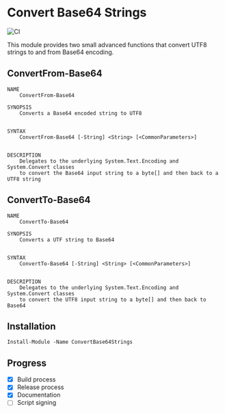 # Convert Base64 Strings

![CI](https://github.com/charliebillen/ConvertBase64Strings/workflows/CI/badge.svg)

This module provides two small advanced functions that convert UTF8 strings to and from Base64 encoding.

## ConvertFrom-Base64
```
NAME
    ConvertFrom-Base64
    
SYNOPSIS
    Converts a Base64 encoded string to UTF8
    
    
SYNTAX
    ConvertFrom-Base64 [-String] <String> [<CommonParameters>]
    
    
DESCRIPTION
    Delegates to the underlying System.Text.Encoding and System.Convert classes
    to convert the Base64 input string to a byte[] and then back to a UTF8 string
```

## ConvertTo-Base64
```
NAME
    ConvertTo-Base64
    
SYNOPSIS
    Converts a UTF string to Base64
    
    
SYNTAX
    ConvertTo-Base64 [-String] <String> [<CommonParameters>]
    
    
DESCRIPTION
    Delegates to the underlying System.Text.Encoding and System.Convert classes
    to convert the UTF8 input string to a byte[] and then back to Base64
```

## Installation
```
Install-Module -Name ConvertBase64Strings
```

## Progress
- [x] Build process
- [x] Release process
- [x] Documentation
- [ ] Script signing
